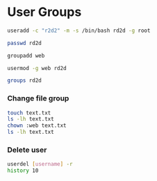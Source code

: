 # User Groups

```sh
useradd -c "r2d2" -m -s /bin/bash rd2d -g root

passwd rd2d

groupadd web

usermod -g web rd2d

groups rd2d
```
### Change file group
```sh
touch text.txt
ls -lh text.txt
chown :web text.txt
ls -lh text.txt
```
### Delete user
```sh
userdel [username] -r
history 10
```
